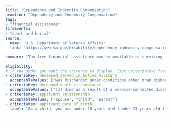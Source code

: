 ```yaml
---
title: "Dependency and Indemnity Compensation"
headline: "Dependency and Indemnity Compensation"
tags: 
- "financial assistance"
lifeEvents: 
- "death-and-burial"
source:
  name: "U.S. Department of Veteran Affairs"
  link: "https://www.va.gov/disability/dependency-indemnity-compensation/"

summary: "Tax-free financial assistance may be available to surviving family members of a service member or a veteran."

eligibility:
# In the order you want the criteria to display, list criteriaKeys from the csv here, each followed by a comma-separated list of which values indicate eligibility for that criteria. Wrap individual values in quotes if they have inner commas.
- criteriaKey: deceased_served_in_active_military
  acceptableValues: ["was discharged under conditions other than dishonorable", "died while on active duty"]
- criteriaKey: deceased_death_circumstance
  acceptableValues: ["(1) died as a result of a service-connected disability", "(2) died while receiving or traveling to receive VA care", "(3) died while eligible, pending to receive or receiving VA compensation / pension"]
- criteriaKey: applicant_relationship
  acceptableValues: ["spouse", "child", "parent"]
- criteriaKey: applicant_date_of_birth
  label: "As a child, you are under 18 years old (under 23 years old if attending a VA-approved school)."


---
```

